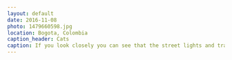 ```yaml
---
layout: default
date: 2016-11-08
photo: 1479660598.jpg
location: Bogota, Colombia
caption_header: Cats
caption: If you look closely you can see that the street lights and traffic signs are integrated into the grafiti.
---
```

